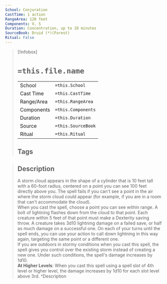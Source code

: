 ```yaml
---
School: Conjuration
CastTime: 1 action
RangeArea: 120 feet
Components: V, S
Duration: Concentration, up to 10 minutes
SourceBook: Druid (*)(Forest)
Ritual: False
---
```

> [!infobox]
>
> # `=this.file.name`
> |            |                    |
> | ---------- | ------------------ |
> | School     | `=this.School`     |
> | Cast Time  | `=this.CastTime`   |
> | Range/Area | `=this.RangeArea`  |
> | Components | `=this.Components` |
> | Duration   | `=this.Duration`   |
> | Source     | `=this.SourceBook` |
> | Ritual     | `=this.Ritual`     |
>## Tags
>

> ## Description
> A storm cloud appears in the shape of a cylinder that is 10 feet tall with a 60-foot radius, centered on a point you can see 100 feet directly above you. The spell fails if you can't see a point in the air where the storm cloud could appear (for example, if you are in a room that can't accommodate the cloud).<br> When you cast the spell, choose a point you can see within range. A bolt of lightning flashes down from the cloud to that point. Each creature within 5 feet of that point must make a Dexterity saving throw. A creature takes 3d10 lightning damage on a failed save, or half as much damage on a successful one. On each of your turns until the spell ends, you can use your action to call down lightning in this way again, targeting the same point or a different one.<br> If you are outdoors in stormy conditions when you cast this spell, the spell gives you control over the existing storm instead of creating a new one. Under such conditions, the spell's damage increases by 1d10.<br> <b>At Higher Levels</b>: When you cast this spell using a spell slot of 4th level or higher level, the damage increases by 1d10 for each slot level above 3rd. 
> ^Description